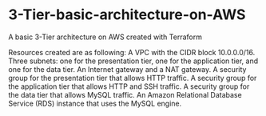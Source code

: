 # 3-Tier-basic-architecture-on-AWS
A basic 3-Tier architecture on AWS created with Terraform

Resources created are as following:
          A VPC with the CIDR block 10.0.0.0/16.
          Three subnets: one for the presentation tier, one for the application tier, and one for the data tier.
          An Internet gateway and a NAT gateway.
          A security group for the presentation tier that allows HTTP traffic.
          A security group for the application tier that allows HTTP and SSH traffic.
          A security group for the data tier that allows MySQL traffic.
          An Amazon Relational Database Service (RDS) instance that uses the MySQL engine.
